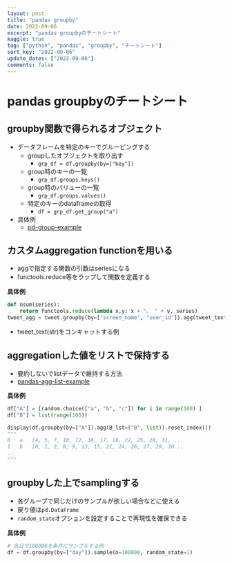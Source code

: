 ```yaml
---
layout: post
title: "pandas groupby"
date: 2022-09-06
excerpt: "pandas groupbyのチートシート"
kaggle: true
tag: ["python", "pandas", "groupby", "チートシート"]
sort_key: "2022-09-06"
update_dates: ["2022-09-06"]
comments: false
---
```


# pandas groupbyのチートシート

## groupby関数で得られるオブジェクト
 - データフレームを特定のキーでグルーピングする
   - groupしたオブジェクトを取り出す
     - `grp_df = df.groupby(by=["key"])`
   - group時のキーの一覧
     - `grp_df.groups.keys()`
   - group時のバリューの一覧
     - `grp_df.groups.values()`
   - 特定のキーのdataframeの取得
     - `df = grp_df.get_group("a")`
 - 具体例
   - [pd-group-example](https://colab.research.google.com/drive/1LZWraVv7P48ym_PWJwFwUxSchq0ziBN9?usp=sharing)

## カスタムaggregation functionを用いる
 - aggで指定する関数の引数はseriesになる
 - functools.reduce等をラップして関数を定義する

**具体例**
```python
def nsum(series):
    return functools.reduce(lambda x,y: x + "。 " + y, series)
tweet_agg = tweet.groupby(by=["screen_name", "user_id"]).agg(tweet_text=("tweet_text", nsum)).reset_index()
```
 - tweet_text(str)をコンキャットする例

## aggregationした値をリストで保持する
 - 要約しないでlistデータで維持する方法
 - [pandas-agg-list-example](https://colab.research.google.com/drive/1_l_Dx76i_BmMQSoW_H8L8iluDc0ty-BE?usp=sharing)

**具体例**
```python
df["A"] = [random.choice(["a", "b", "c"]) for i in range(100) ]
df["B"] = list(range(100))

display(df.groupby(by=["A"]).agg(B_lst=("B", list)).reset_index())
"""
0	a	[4, 5, 7, 10, 12, 16, 17, 18, 22, 25, 28, 31, ...
1	b	[0, 1, 2, 8, 9, 13, 15, 21, 24, 26, 27, 29, 30...
...
"""
```

## groupbyした上でsamplingする
 - 各グループで同じだけのサンプルが欲しい場合などに使える
 - 戻り値は`pd.DataFrame`
 - `random_state`オプションを設定することで再現性を確保できる

**具体例**
```python
# 各日で100000を条件にサンプルする例
df = df.groupby(by=["day"]).sample(n=100000, random_state=1)
```

